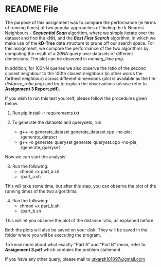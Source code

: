 # README File 

The purpose of this assignment was to compare the performance (in terms of running times) of two popular approaches of finding the k-Nearest Neighbours - ***Sequential Scan*** algorithm, where we simply iterate over the dataset and find the kNN, and the ***Best First Search*** algorithm, in which we make use of the **kD-Tree** data structure to prune off our search space. For this assignment, we compare the performance of the two algorithms by computing the result of a *20NN query* over datasets of different dimensions. The plot can be observed in *running_time.png*. 

In addition, for 100NN queries we also observe the ratio of the second closest neighbour to the 100th closest neighbour (in other words the farthest neighbour) across different dimensions (plot is available as the file *distance_ratio.png*) and try to explain the observations (please refer to **Assignment 3 Report.pdf**).

If you wish to run this test yourself, please follow the procedures given below.

1. Run pip install -r requirements.txt

2. To generate the datasets and querysets, run:
	* g++ -o generate_dataset generate_dataset.cpp -no-pie; ./generate_dataset
	* g++ -o generate_queryset generate_queryset.cpp -no-pie; ./generate_queryset

Now we can start the analysis!

3. Run the following:
	* chmod +x part_a.sh
	* ./part_a.sh

This will take some time, but after this step, you can observe the plot of the running times of the two algorithms.

4. Run the following:
	* chmod +x part_b.sh
	* ./part_b.sh

This will let you observe the plot of the distance ratio, as explained before.

Both the plots will also be saved on your disk. They will be saved in the folder where you will be executing the program. 

To know more about what exactly "Part A" and "Part B" mean, refer to **Assignment 3.pdf** which contains the problem statement.

If you have any other query, please mail to utkarsh101097@gmail.com 